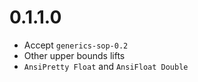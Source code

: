# 0.1.1.0

- Accept `generics-sop-0.2`
- Other upper bounds lifts
- `AnsiPretty Float` and `AnsiFloat Double`
